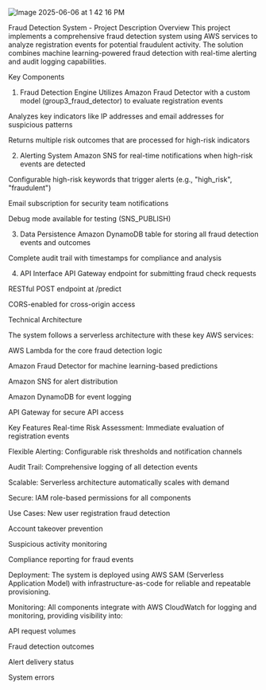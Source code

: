 ![ Image 2025-06-06 at 1 42 16 PM](https://github.com/user-attachments/assets/e54c9b9a-3d83-409e-aed0-36236687505b)

Fraud Detection System - Project Description
Overview
This project implements a comprehensive fraud detection system using AWS services to analyze registration events for potential fraudulent activity. The solution combines machine learning-powered fraud detection with real-time alerting and audit logging capabilities.

Key Components
1. Fraud Detection Engine
Utilizes Amazon Fraud Detector with a custom model (group3_fraud_detector) to evaluate registration events

Analyzes key indicators like IP addresses and email addresses for suspicious patterns

Returns multiple risk outcomes that are processed for high-risk indicators

2. Alerting System
Amazon SNS for real-time notifications when high-risk events are detected

Configurable high-risk keywords that trigger alerts (e.g., "high_risk", "fraudulent")

Email subscription for security team notifications

Debug mode available for testing (SNS_PUBLISH)

3. Data Persistence
Amazon DynamoDB table for storing all fraud detection events and outcomes

Complete audit trail with timestamps for compliance and analysis

4. API Interface
API Gateway endpoint for submitting fraud check requests

RESTful POST endpoint at /predict

CORS-enabled for cross-origin access

Technical Architecture

The system follows a serverless architecture with these key AWS services:

AWS Lambda for the core fraud detection logic

Amazon Fraud Detector for machine learning-based predictions

Amazon SNS for alert distribution

Amazon DynamoDB for event logging

API Gateway for secure API access

Key Features
Real-time Risk Assessment: Immediate evaluation of registration events

Flexible Alerting: Configurable risk thresholds and notification channels

Audit Trail: Comprehensive logging of all detection events

Scalable: Serverless architecture automatically scales with demand

Secure: IAM role-based permissions for all components

Use Cases:
New user registration fraud detection

Account takeover prevention

Suspicious activity monitoring

Compliance reporting for fraud events

Deployment:
The system is deployed using AWS SAM (Serverless Application Model) with infrastructure-as-code for reliable and repeatable provisioning.

Monitoring:
All components integrate with AWS CloudWatch for logging and monitoring, providing visibility into:

API request volumes

Fraud detection outcomes

Alert delivery status

System errors
